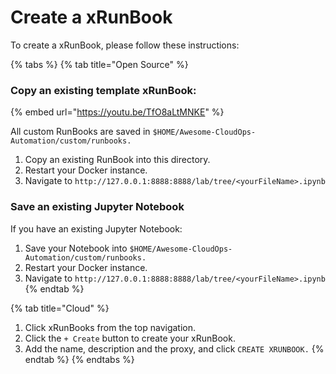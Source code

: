 # Create a xRunBook

To create a xRunBook, please follow these instructions:



{% tabs %}
{% tab title="Open Source" %}
### Copy an existing template xRunBook:

{% embed url="https://youtu.be/TfO8aLtMNKE" %}

All custom RunBooks are saved in `$HOME/Awesome-CloudOps-Automation/custom/runbooks.`

1. Copy an existing RunBook into this directory.&#x20;
2. Restart your Docker instance.
3. Navigate to `http://127.0.0.1:8888:8888/lab/tree/<yourFileName>.ipynb`



### Save an existing Jupyter Notebook

If you have an existing Jupyter Notebook:

1. Save your Notebook into `$HOME/Awesome-CloudOps-Automation/custom/runbooks.`
2. Restart your Docker instance.
3. Navigate to `http://127.0.0.1:8888:8888/lab/tree/<yourFileName>.ipynb`
{% endtab %}

{% tab title="Cloud" %}
1. Click xRunBooks from the top navigation.
2. Click the `+ Create` button to create your xRunBook.
3. Add the name, description and the proxy, and click `CREATE XRUNBOOK.`
{% endtab %}
{% endtabs %}
